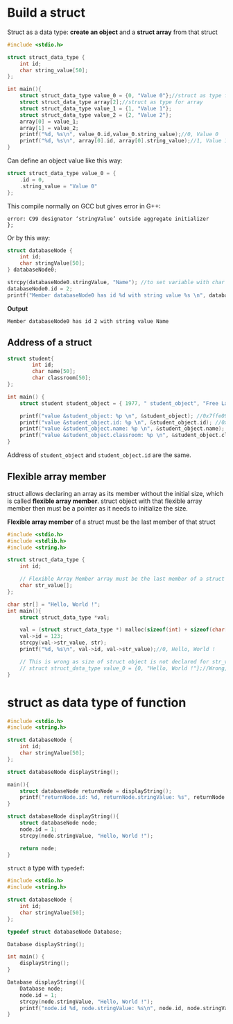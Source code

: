 # Build a struct

Struct as a data type: **create an object** and a **struct array** from that struct

```c
#include <stdio.h>

struct struct_data_type {
	int id;
	char string_value[50];
};

int main(){
    struct struct_data_type value_0 = {0, "Value 0"};//struct as type for varaible
	struct struct_data_type array[2];//struct as type for array
	struct struct_data_type value_1 = {1, "Value 1"};
	struct struct_data_type value_2 = {2, "Value 2"};
	array[0] = value_1;
	array[1] = value_2;
    printf("%d, %s\n", value_0.id,value_0.string_value);//0, Value 0
	printf("%d, %s\n", array[0].id, array[0].string_value);//1, Value 1
}
```

Can define an object value like this way:
```c
struct struct_data_type value_0 = {
	.id = 0,
	.string_value = "Value 0"
};
```
This compile normally on GCC but gives error in G++:

```
error: C99 designator ‘stringValue’ outside aggregate initializer
};
```
Or by this way:

```c
struct databaseNode {
	int id;
	char stringValue[50];
} databaseNode0;

strcpy(databaseNode0.stringValue, "Name"); //to set variable with char in struct
databaseNode0.id = 2;
printf("Member databaseNode0 has id %d with string value %s \n", databaseNode0.id, databaseNode0.stringValue);
```
**Output**
```
Member databaseNode0 has id 2 with string value Name 
```

## Address of a struct

```c
struct student{
		int id;
		char name[50];
		char classroom[50];
};

int main() {
	struct student student_object = { 1977, " student_object", "Free Lancer" };

	printf("value &student_object: %p \n", &student_object); //0x7ffe09debe80
	printf("value &student_object.id: %p \n", &student_object.id); //0x7ffe09debe80
	printf("value &student_object.name: %p \n", &student_object.name); //0x7ffe09debe84
	printf("value &student_object.classroom: %p \n", &student_object.classroom); //0x7ffe09debeb6
}
```

Address of ``student_object`` and ``student_object.id`` are the same.
## Flexible array member
struct allows declaring an array as its member without the initial size, which is called **flexible array member**. struct object with that flexible array member then must be a pointer as it needs to initialize the size. 

**Flexible array member** of a struct must be the last member of that struct
```c
#include <stdio.h>
#include <stdlib.h>
#include <string.h>

struct struct_data_type {
	int id;

    // Flexible Array Member array must be the last member of a struct
	char str_value[];
};

char str[] = "Hello, World !";
int main(){
    struct struct_data_type *val;

    val = (struct struct_data_type *) malloc(sizeof(int) + sizeof(char[strlen(str)]));
    val->id = 123;
    strcpy(val->str_value, str);
    printf("%d, %s\n", val->id, val->str_value);//0, Hello, World !

    // This is wrong as size of struct object is not declared for str_value
    // struct struct_data_type value_0 = {0, "Hello, World !"};//Wrong, compilation error
}
```
# struct as data type of function

```c
#include <stdio.h>
#include <string.h>

struct databaseNode {
	int id;
	char stringValue[50];
};

struct databaseNode displayString();

main(){
    struct databaseNode returnNode = displayString();
    printf("returnNode.id: %d, returnNode.stringValue: %s", returnNode.id, returnNode.stringValue);
}

struct databaseNode displayString(){
    struct databaseNode node;
    node.id = 1;
    strcpy(node.stringValue, "Hello, World !");

    return node;
}
```

``struct`` a type with ``typedef``:

```c
#include <stdio.h>
#include <string.h>

struct databaseNode {
	int id;
	char stringValue[50];
};

typedef struct databaseNode Database;

Database displayString();

int main() {
	displayString();
}

Database displayString(){
    Database node;
    node.id = 1;
    strcpy(node.stringValue, "Hello, World !");
    printf("node.id %d, node.stringValue: %s\n", node.id, node.stringValue);
}
```
